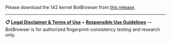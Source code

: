 Please download the 142 kernel BotBrowser from [this release](https://github.com/botswin/BotBrowser/releases/tag/v142-20251023).

---

**📋 [Legal Disclaimer & Terms of Use](https://github.com/botswin/BotBrowser/blob/main/DISCLAIMER.md)** • **[Responsible Use Guidelines](https://github.com/botswin/BotBrowser/blob/main/RESPONSIBLE_USE.md)** — BotBrowser is for authorized fingerprint-consistency testing and research only.
